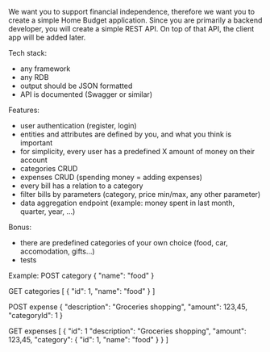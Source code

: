 We want you to support financial independence, therefore we want you to create a simple Home Budget application. Since you are primarily a backend developer, you will create a simple REST API. On top of that API, the client app will be added later. 

Tech stack: 
- any framework
- any RDB
- output should be JSON formatted
- API is documented (Swagger or similar)

Features:
- user authentication (register, login)
- entities and attributes are defined by you, and what you think is important
- for simplicity, every user has a predefined X amount of money on their account
- categories CRUD
- expenses CRUD (spending money = adding expenses)
- every bill has a relation to a category
- filter bills by parameters (category, price min/max, any other parameter)
- data aggregation endpoint (example: money spent in last month, quarter, year, ...)

Bonus:
- there are predefined categories of your own choice (food, car, accomodation, gifts...)
- tests

Example: 
POST category 
{ 
  "name": "food" 
} 
 
GET categories 
[ 
  { 
    "id": 1, 
    "name": "food" 
  } 
] 
 
POST expense 
{ 
  "description":  "Groceries shopping", 
  "amount": 123,45, 
  "categoryId": 1 
} 
 
GET expenses 
[ 
  { 
    "id": 1 
    "description":  "Groceries shopping", 
    "amount": 123,45, 
    "category": { 
      "id": 1, 
      "name": "food" 
    } 
  } 
]